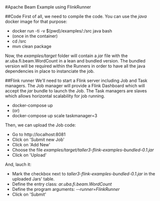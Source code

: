 #Apache Beam Example using FlinkRunner

##Code
First of all, we need to compile the code. You can use the *java* docker image for that purpose:
- docker run -ti -v $(pwd)/examples/:/src java bash
- (once in the container)
- cd /src
- mvn clean package

Now, the *examples/target* folder will contain a *jar* file with the ar.uba.fi.beam.WordCount in a lean and bundled version. The bundled version will be required within the Runners in order to have all the java dependencies in place to instanciate the job.

##Flink runner
We'll need to start a Flink server including Job and Task managers. The Job manager will provide a Flink Dashboard which will accept the *jar* bundle to launch the Job. The Task managers are slaves which allows horizontal scalability for job running.
- docker-compose up
- (or)
- docker-compose up scale taskmanager=3

Then, we can upload the Job code:
- Go to http://localhost:8081
- Click on 'Submit new Job'
- Click on 'Add New'
- Choose the file *examples/target/taller3-flink-examples-bundled-0.1.jar*
- Click on 'Upload'

And, lauch it:
- Mark the checkbox next to *taller3-flink-examples-bundled-0.1.jar* in the uploaded Jars' table.
- Define the entry class: *ar.uba.fi.beam.WordCount*
- Define the program arguments: *--runner=FlinkRunner*
- Click on 'Submit'


